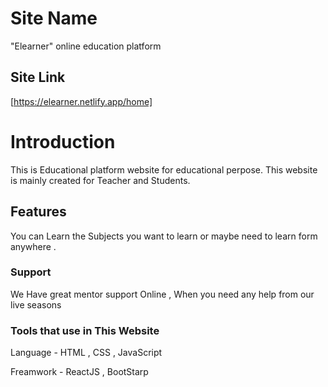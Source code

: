 # Site Name 

"Elearner" online education platform

## Site Link 

[https://elearner.netlify.app/home]

# Introduction  

This is Educational platform website for educational perpose. This website is mainly created for Teacher and Students.

## Features

You can Learn the Subjects you want to learn or maybe need to learn form  anywhere .

### Support

We Have great mentor support Online , When you need any help from our live seasons

### Tools that use in This Website

Language - HTML , CSS , JavaScript 

Freamwork - ReactJS , BootStarp